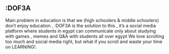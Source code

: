 ## :DOF3A
Main problem in education is that we (high schoolers & middle schoolers) don’t enjoy education , :DOF3A is the solution to this , it’s a social media platform where students in egypt can communicate only about studying with games , memes and Q&A with students all over egypt 
We love scrolling too much and social media right, but what if you scroll and waste your time on LEARNING!.
